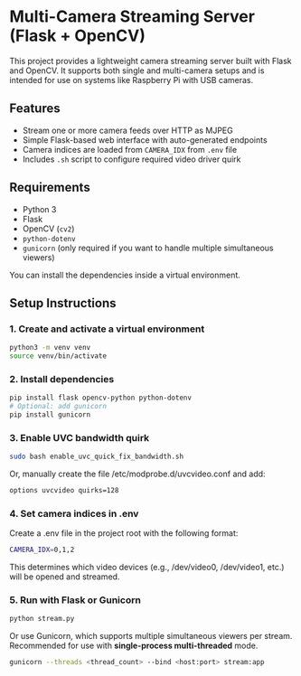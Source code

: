 # Multi-Camera Streaming Server (Flask + OpenCV)

This project provides a lightweight camera streaming server built with Flask and OpenCV. It supports both single and multi-camera setups and is intended for use on systems like Raspberry Pi with USB cameras.

## Features

- Stream one or more camera feeds over HTTP as MJPEG
- Simple Flask-based web interface with auto-generated endpoints
- Camera indices are loaded from `CAMERA_IDX` from `.env` file
- Includes `.sh` script to configure required video driver quirk

## Requirements

- Python 3
- Flask
- OpenCV (`cv2`)
- `python-dotenv`
- `gunicorn` (only required if you want to handle multiple simultaneous viewers)

You can install the dependencies inside a virtual environment.

## Setup Instructions

### 1. Create and activate a virtual environment

```bash
python3 -m venv venv
source venv/bin/activate
```

### 2. Install dependencies

```bash
pip install flask opencv-python python-dotenv
# Optional: add gunicorn
pip install gunicorn
```

### 3. Enable UVC bandwidth quirk

```bash
sudo bash enable_uvc_quick_fix_bandwidth.sh
```

Or, manually create the file /etc/modprobe.d/uvcvideo.conf and add:

```bash
options uvcvideo quirks=128
```

### 4. Set camera indices in .env

Create a .env file in the project root with the following format:

```bash
CAMERA_IDX=0,1,2
```

This determines which video devices (e.g., /dev/video0, /dev/video1, etc.) will be opened and streamed.

### 5. Run with Flask or Gunicorn

```bash
python stream.py
```

Or use Gunicorn, which supports multiple simultaneous viewers per stream. Recommended for use with **single-process multi-threaded** mode.

```bash
gunicorn --threads <thread_count> --bind <host:port> stream:app
```
